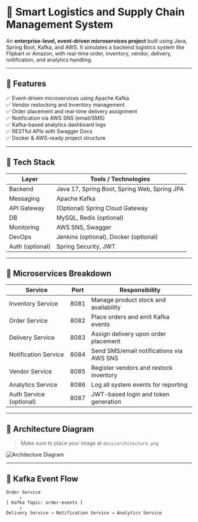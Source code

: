 # 🚚 Smart Logistics and Supply Chain Management System

An **enterprise-level, event-driven microservices project** built using Java, Spring Boot, Kafka, and AWS. It simulates a backend logistics system like Flipkart or Amazon, with real-time order, inventory, vendor, delivery, notification, and analytics handling.

---

## 📌 Features

✅ Event-driven microservices using Apache Kafka  
✅ Vendor restocking and Inventory management  
✅ Order placement and real-time delivery assignment  
✅ Notification via AWS SNS (email/SMS)  
✅ Kafka-based analytics dashboard logs  
✅ RESTful APIs with Swagger Docs  
✅ Docker & AWS-ready project structure

---

## 🧰 Tech Stack

| Layer         | Tools / Technologies                          |
|---------------|-----------------------------------------------|
| Backend       | Java 17, Spring Boot, Spring Web, Spring JPA |
| Messaging     | Apache Kafka                                 |
| API Gateway   | (Optional) Spring Cloud Gateway              |
| DB            | MySQL, Redis (optional)                      |
| Monitoring    | AWS SNS, Swagger                             |
| DevOps        | Jenkins (optional), Docker (optional)        |
| Auth (optional)| Spring Security, JWT                        |

---

## 🧱 Microservices Breakdown

| Service              | Port  | Responsibility                                |
|----------------------|-------|-----------------------------------------------|
| Inventory Service     | 8081  | Manage product stock and availability         |
| Order Service         | 8082  | Place orders and emit Kafka events            |
| Delivery Service      | 8083  | Assign delivery upon order placement          |
| Notification Service  | 8084  | Send SMS/email notifications via AWS SNS      |
| Vendor Service        | 8085  | Register vendors and restock inventory        |
| Analytics Service     | 8086  | Log all system events for reporting           |
| Auth Service (optional)| 8087 | JWT-based login and token generation          |

---

## 🧾 Architecture Diagram

> Make sure to place your image at `docs/architecture.png`

![Architecture Diagram](./docs/architecture.png)

---

## 🔁 Kafka Event Flow

```plaintext
Order Service
     ↓
[ Kafka Topic: order-events ]
     ↓
Delivery Service → Notification Service → Analytics Service
